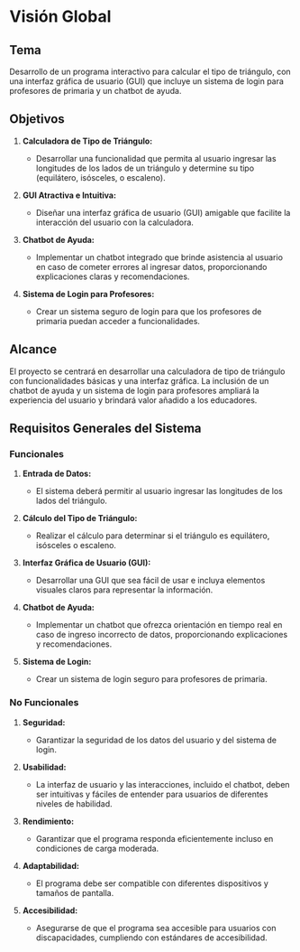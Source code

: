 # Visión Global

## Tema
Desarrollo de un programa interactivo para calcular el tipo de triángulo, con una interfaz gráfica de usuario (GUI) que incluye un sistema de login para profesores de primaria y un chatbot de ayuda.

## Objetivos
1. **Calculadora de Tipo de Triángulo:**
   - Desarrollar una funcionalidad que permita al usuario ingresar las longitudes de los lados de un triángulo y determine su tipo (equilátero, isósceles, o escaleno).
  
2. **GUI Atractiva e Intuitiva:**
   - Diseñar una interfaz gráfica de usuario (GUI) amigable que facilite la interacción del usuario con la calculadora.

3. **Chatbot de Ayuda:**
   - Implementar un chatbot integrado que brinde asistencia al usuario en caso de cometer errores al ingresar datos, proporcionando explicaciones claras y recomendaciones.

4. **Sistema de Login para Profesores:**
   - Crear un sistema seguro de login para que los profesores de primaria puedan acceder a funcionalidades.
## Alcance
El proyecto se centrará en desarrollar una calculadora de tipo de triángulo con funcionalidades básicas y una interfaz gráfica. La inclusión de un chatbot de ayuda y un sistema de login para profesores ampliará la experiencia del usuario y brindará valor añadido a los educadores.

## Requisitos Generales del Sistema

### Funcionales
1. **Entrada de Datos:**
   - El sistema deberá permitir al usuario ingresar las longitudes de los lados del triángulo.
   
2. **Cálculo del Tipo de Triángulo:**
   - Realizar el cálculo para determinar si el triángulo es equilátero, isósceles o escaleno.
   
3. **Interfaz Gráfica de Usuario (GUI):**
   - Desarrollar una GUI que sea fácil de usar e incluya elementos visuales claros para representar la información.

4. **Chatbot de Ayuda:**
   - Implementar un chatbot que ofrezca orientación en tiempo real en caso de ingreso incorrecto de datos, proporcionando explicaciones y recomendaciones.

5. **Sistema de Login:**
   - Crear un sistema de login seguro para profesores de primaria.

### No Funcionales
1. **Seguridad:**
   - Garantizar la seguridad de los datos del usuario y del sistema de login.

2. **Usabilidad:**
   - La interfaz de usuario y las interacciones, incluido el chatbot, deben ser intuitivas y fáciles de entender para usuarios de diferentes niveles de habilidad.

3. **Rendimiento:**
   - Garantizar que el programa responda eficientemente incluso en condiciones de carga moderada.

4. **Adaptabilidad:**
   - El programa debe ser compatible con diferentes dispositivos y tamaños de pantalla.

5. **Accesibilidad:**
   - Asegurarse de que el programa sea accesible para usuarios con discapacidades, cumpliendo con estándares de accesibilidad.
